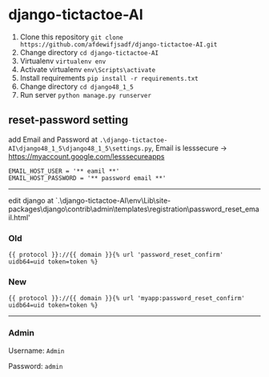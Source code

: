 # django-tictactoe-AI
1. Clone this repository `git clone https://github.com/afdewifjsadf/django-tictactoe-AI.git`
2. Change directory `cd django-tictactoe-AI`
3. Virtualenv `virtualenv env` 
4. Activate virtualenv `env\Scripts\activate`
5. Install requirements `pip install -r requirements.txt`
6. Change directory `cd django48_1_5`
8. Run server `python manage.py runserver`

## reset-password setting
add Email and Password at `.\django-tictactoe-AI\django48_1_5\django48_1_5\settings.py`,
Email is lesssecure -> https://myaccount.google.com/lesssecureapps
```
EMAIL_HOST_USER = '** eamil **'
EMAIL_HOST_PASSWORD = '** password email **'
```
---
edit django at `.\django-tictactoe-AI\env\Lib\site-packages\django\contrib\admin\templates\registration\password_reset_email.html'
### Old
```
{{ protocol }}://{{ domain }}{% url 'password_reset_confirm' uidb64=uid token=token %}
```
### New
```
{{ protocol }}://{{ domain }}{% url 'myapp:password_reset_confirm' uidb64=uid token=token %}
```
---
### Admin

Username: `Admin`

Password: `admin`
